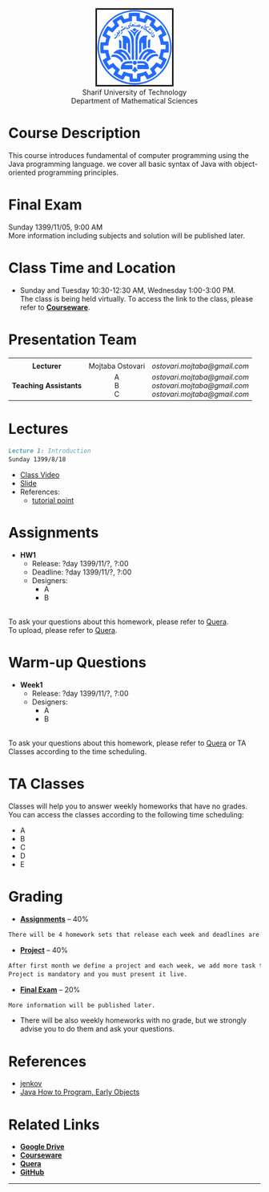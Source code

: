 <center><img src=".\Images\SharifUT.png" alt="" border='3' height='150' width='150' /></center>
<center> Sharif University of Technology <br> Department of Mathematical Sciences </center>

# Course Description

This course introduces fundamental of computer programming using the Java programming language. we cover all basic syntax of Java with object-oriented programming principles. 

# Final Exam
Sunday 1399/11/05, 9:00 AM
<br>More information including subjects and solution will be published later.


# Class Time and Location
* Sunday and Tuesday 10:30-12:30 AM, Wednesday 1:00-3:00 PM.
<br>The class is being held virtually. To access the link to the class, please refer to [**Courseware**](https://cw.sharif.edu/).

# Presentation Team

<table>
  <tr>
    <td colspan="5"><center><span></span></center></td>
  </tr>
  <tr>
  </tr>
  <tr>
    <td><center><span style="font-weight:bold">Lecturer</span></center></td>
    <td><center> Mojtaba Ostovari </center></td> 
    <td><center> <i>ostovari.mojtaba@gmail.com</i> </center></td> 
  </tr>
  <tr>
  </tr>
  <tr>
    <td><center><span style="font-weight:bold">Teaching Assistants</span></center></td>
    <td><center>A<br>B<br>C</center></td>
    <td><center><i>ostovari.mojtaba@gmail.com</i><br><i>ostovari.mojtaba@gmail.com</i><br><i>ostovari.mojtaba@gmail.com</i></center></td>
  </tr> 
</table>

<!-- 

<table>
  <tr>
    <td colspan="5"><center><span style="font-weight:bold"></span></center></td>
  </tr>
  <tr>
    <td colspan="5"><center><span style="font-weight:bold">Lecturer</span></center></td>
  </tr>
  <tr>
    <td colspan="2"><img src="" alt="" border='3' height='140' width='140' /></td>
    <td colspan="3"><center><a href="https://nastaraan.github.io/test2/">S O</a><br>description</center></td>
  </tr>
  <tr>
    <td colspan="5"><center><span style="font-weight:bold">Teaching Assistants</span></center></td>
  </tr>
  <tr>
    <td><img src="" alt="" border='3' height='120' width='120' /></td>
    <td><img src="" alt="" border='3' height='120' width='120' /></td>
    <td><img src="" alt="" border='3' height='120' width='120' /></td>
    <td><img src="" alt="" border='3' height='120' width='120' /></td>
  </tr>
  <tr>
  </tr>
   <tr>
    <td><center><a href="">A</a></center></td>
    <td><center><a href="">B</a></center></td>
    <td><center><a href="">C</a></center></td>
    <td><center><a href="">D</a></center></td>
  </tr>
</table>

-->

# Lectures

```markdown
Lecture 1: Introduction 
Sunday 1399/8/18
```
* [Class Video](https://github.io/test2/) 
* [Slide](https://github.io/test2/) 
* References:
  * [tutorial point](https://github.io/test2/)



# Assignments
* **HW1**
  * Release: ?day 1399/11/?, ?:00  
  * Deadline: ?day 1399/11/?, ?:00 
  * Designers: 
    * A
    * B
    
    
<br>To ask your questions about this homework, please refer to [Quera](https://quera.ir/).
<br>To upload, please refer to [Quera](https://quera.ir/).



# Warm-up Questions

* **Week1**
  * Release: ?day 1399/11/?, ?:00  
  * Designers: 
    * A
    * B
  
<br> To ask your questions about this homework, please refer to [Quera](https://quera.ir/) or TA Classes according to the time scheduling.


# TA Classes
Classes will help you to answer weekly homeworks that have no grades. You can access the classes according to the following time scheduling:
* A
* B
* C
* D
* E


# Grading

* [**Assignments**](#assignments) – 40%
```markdown
There will be 4 homework sets that release each week and deadlines are a week after release.
```
* [**Project**](#project) – 40%
```markdown
After first month we define a project and each week, we add more task to it.
Project is mandatory and you must present it live.
```
* [**Final Exam**](#final-exam) – 20%
```markdown
More information will be published later. 
```

* There will be also weekly homeworks with no grade, but we strongly advise you to do them and ask your questions.



# References
* <a href="http://tutorials.jenkov.com/">jenkov</a>
* <a href="https://www.amazon.com/Java-Program-Early-Objects-Deitel/dp/0134743350">Java How to Program, Early Objects</a>



# Related Links

* [**Google Drive**](https://drive.google.com/drive/folders/1WbOBmR6YpQzrEG5tlItcKUJz-t-SSjlt)
* [**Courseware**](https://cw.sharif.edu/)
* [**Quera**](https://quera.ir/)
* [**GitHub**](https://github.com/mojtabaOstovari/BasicPrograming-fall2020)



---
